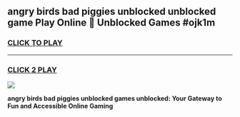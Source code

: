 
## angry birds bad piggies unblocked unblocked game Play Online 👋 Unblocked Games #ojk1m
<h3>
<a href="https://premium.freeplayer.one?title=angry_birds_bad_piggies_unblocked&ref=21F">CLICK TO PLAY</a></h3>
<hr>

<h3>
<a href="https://premium.freeplayer.one?title=angry_birds_bad_piggies_unblocked&ref=21F">CLICK 2 PLAY</a>
  
</h3>

<a href="https://premium.freeplayer.one?title=angry_birds_bad_piggies_unblocked&ref=21F/"><img src="https://clearcache.store/games.png"></a>


**angry birds bad piggies unblocked games unblocked: Your Gateway to Fun and Accessible Online Gaming**
